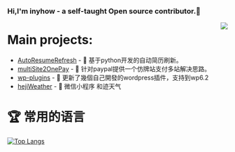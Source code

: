 ### Hi,I'm inyhow - a self-taught Open source contributor.👋

<img align="right" src="https://github-readme-stats.vercel.app/api?username=inyhow&show_icons=true&icon_color=805AD5&text_color=718096&bg_color=ffffff&hide_title=true" />

###  


# Main projects:

- [AutoResumeRefresh](https://github.com/inyhow/AutoResumeRefresh) - 🚀 基于python开发的自动简历刷新。
- [multiSite2OnePay](https://github.com/inyhow/multiSite2OnePay) - 🚀 针对paypal提供一个仿牌站支付多站解决思路。
- [wp-plugins](https://github.com/inyhow/wp-plugins) - 🚀 更新了幾個自己開發的wordpress插件，支持到wp6.2
- [hejiWeather](https://github.com/inyhow/hejiWeather) - 🚀 微信小程序 和迹天气

# 🏆 常用的语言

[![Top Langs](https://github-readme-stats.vercel.app/api/top-langs/?username=inyhow&layout=compact)]([[https://github.com/inyhow/])
